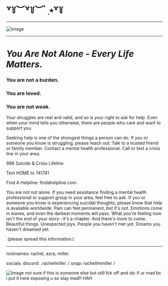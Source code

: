  #      ꒷꒦︶꒷꒦︶ ๋ ࣭ ⭑꒷꒦


***
![Image](https://github.com/user-attachments/assets/de4648ff-47b9-4246-a508-36765ef925f3)
***
# ***You Are Not Alone - Every Life Matters.***

### You are not a burden. 

### You are loved. 

### You are not weak. 

Your struggles are real and valid, and so is your right to ask for help. Even when your mind tells you otherwise, there are people who care and want to support you. 

Seeking help is one of the strongest things a person can do. If you or someone you know is struggling, please reach out: Talk to a trusted friend or family member. Contact a mental health professional. Call or text a crisis line in your area. 

988 Suicide & Crisis Lifeline 

Text HOME to 741741 

Find A Helpline: findahelpline.com. 

You are not not alone. If you need assistance finding a mental health professional or support group in your area, feel free to ask. If you or someone you know is experiencing suicidal thoughts, please know that help is available worldwide. Pain can feel permanent, but it's not. Emotions come in waves, and even the darkest moments will pass. What you're feeling now isn't the end of your story--it's a chapter. And there's more to come. Beautiful things. Unexpected joys. People you haven't met yet. Dreams you haven't dreamed yet.

่       (please spread this information.)
***

nicknames: rachel, ezra, miller.


socials: discord: .rachelmiller. / snap: rachellmmiller /

![Image](https://github.com/user-attachments/assets/b359b5e4-e0e0-4818-bb6f-caade6291452)
not sure if this is someone else but still fck off and idc if ur mad bc i put it here exposing u so stay mad!! HAH
